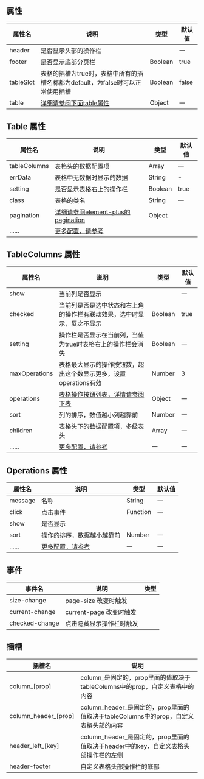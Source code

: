 

<style>
    .dinert-table{
        width: 100%;
        padding: 0 0 16px 0;
    }
    .vp-doc li + li{
        margin-top: 0;
    }
</style>

<script setup>
    const paginationData = `{
        currentPage: 1,
        pageSize: 15,
        pageSizes:[15, 30, 50, 70, 100],
        defaultPageSize:15,
        layout: 'total, sizes, prev, pager, next, jumper',
        total: 100
    }`;

    let showOperations = `'boolean' | '(scope: ScopeProps, column: RewriteTableColumnCtx, item: OperationsProps) => void'`
    let headerList = `'boolean' | {[key: string]: HeaderListProps}`
</script>


## 属性
| 属性名    | 说明                                                                           | 类型                                                   | 默认值 |
| --------- | ------------------------------------------------------------------------------ | ------------------------------------------------------ | ------ |
| header    | 是否显示头部的操作栏                                                           | <dinert-api-typing type="enmu" :details="headerList"/> | 一     |
| footer    | 是否显示底部分页栏                                                             | Boolean                                                | true   |
| tableSlot | 表格的插槽为true时，表格中所有的插槽名称都为default，为false时可以正常使用插槽 | Boolean                                                | false  |
| table     | [详细请参阅下面table属性](#table-属性)                                         | Object                                                 | 一     |


## Table 属性

| 属性名       | 说明                                                                                           | 类型    | 默认值                                                       |
| ------------ | ---------------------------------------------------------------------------------------------- | ------- | ------------------------------------------------------------ |
| tableColumns | 表格头的数据配置项                                                                             | Array   | 一                                                           |
| errData      | 表格中无数据时显示的数据                                                                       | String  | -                                                            |
| setting      | 是否显示表格右上的操作栏                                                                       | Boolean | true                                                         |
| class        | 表格的类名                                                                                     | String  | 一                                                           |
| pagination   | [详细请参阅element-plus的pagination](https://element-plus.org/en-US/component/pagination.html) | Object  | <dinert-api-typing type="object" :details="paginationData"/> |
| ......       | [更多配置，请参考](https://element-plus.org/en-US/component/table.html#table-attributes)       |


## TableColumns 属性
| 属性名        | 说明                                                                                            | 类型                                                                      | 默认值 |
| ------------- | ----------------------------------------------------------------------------------------------- | ------------------------------------------------------------------------- | ------ |
| show          | 当前列是否显示                                                                                  | <dinert-api-typing type="enmu" details="boolean \| (column) => boolean"/> | 一     |
| checked       | 当前列是否是选中状态和右上角的操作栏有联动效果，选中时显示，反之不显示                          | Boolean                                                                   | true   |
| setting       | 操作栏是否显示在当前列，当值为true时表格右上的操作栏会消失                                      | Boolean                                                                   | 一     |
| maxOperations | 表格最大显示的操作按钮数，超出这个数显示更多，设置operations有效                                | Number                                                                    | 3      |
| operations    | [表格操作按钮列表，详情请参阅下表](#operations-属性)                                            | Object                                                                    | 一     |
| sort          | 列的排序，数值越小列越靠前                                                                      | Number                                                                    | 一     |
| children      | 表格头下的数据配置项，多级表头                                                                  | Array                                                                     | 一     |
| ......        | [更多配置，请参考](https://element-plus.org/en-US/component/table.html#table-column-attributes) | 一                                                                        | 一     |

## Operations 属性
| 属性名  | 说明                                                                              | 类型                                                       | 默认值 |
| ------- | --------------------------------------------------------------------------------- | ---------------------------------------------------------- | ------ |
| message | 名称                                                                              | String                                                     | 一     |
| click   | 点击事件                                                                          | Function                                                   | 一     |
| show    | 是否显示                                                                          | <dinert-api-typing type="enmu" :details="showOperations"/> |        | 一 |
| sort    | 操作的排序，数据越小越靠前                                                        | Number                                                     | 一     |
| ......  | [更多配置，请参考](https://element-plus.org/zh-CN/component/link.html#attributes) | 一                                                         | 一     |

## 事件
| 事件名         | 说明                    | 类型                                                                   |
| -------------- | ----------------------- | ---------------------------------------------------------------------- |
| size-change    | page-size 改变时触发    | <dinert-api-typing type="Function" details="(value: number) => void"/> |
| current-change | current-page 改变时触发 | <dinert-api-typing type="Function" details="(value: number) => void"/> |
| checked-change | 点击隐藏显示操作栏时触发 | <dinert-api-typing type="Function" details="(data: Node, checked: boolean, childChecked: boolean) => void"/> |


## 插槽

| 插槽名               | 说明                                                                                 |
| -------------------- | ------------------------------------------------------------------------------------ |
| column_[prop]        | column_是固定的，prop里面的值取决于tableColumns中的prop，自定义表格中的内容          |
| column_header_[prop] | column_header_是固定的，prop里面的值取决于tableColumns中的prop，自定义表格头部的内容 |
| header_left_[key]    | column_header_是固定的，prop里面的值取决于header中的key，自定义表格头部操作栏的左侧  |
| header-footer        | 自定义表格头部操作栏的底部                                                           |


